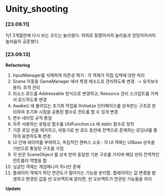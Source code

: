 # Unity_shooting
 
### **[23.09.11]**
1년 3개월만에 다시 보는 코드는 놀라웠다.
의외로 잘했어서의 놀라움과 엉망이어서의 놀라움이 공존했다.

### **[23.09.13]**
**Refactoring**
1. InputManager를 삭제하여 의존성 제거 : 각 객체가 직접 입력에 대한 처리
2. Scene 이동을 GameManager 에서 특정 메소드로 관리하도록 변경. -> 유지보수 용이, 추적 관리
3. 리소스 로드를 Addressable 방식으로 변경하고, Resource 관리 스크립트를 거쳐서 로드하도록 변경
4. Awake() 에 몰려있는 초기화 작업을 IInitialize 인터페이스를 상속받는 구조로 분리하여 초기화 시점을 공통된 함수로 컨트롤 할 수 있게 변경
5. 변수 네이밍 규칙 통일
6. 자주 사용하는 유틸성 함수를 UtilFunction.cs 에 static 함수로 정의
7. 기존 로딩 씬을 제거하고, 비동기로 씬 로드 동안에 전역으로 존재하는 로딩UI를 통하여 표현하도록 변경
8. UI 간에 레이어를 부여하고, 독립적인 캔버스 소유 : 각 UI 객체는 UIBase 상속을 기반으로 통일된 구조를 가짐
9. 각 씬은 SceneObject 를 상속 받아 동일한 기본 구조를 가지며 해당 씬의 전역적인 컨트롤러 역할을 함
10. 싱글턴 객체는 게임매니저 하나만 존재
11. 플레이어 객체가 하던 연관도가 떨어지는 기능을 분리함. 플레이어는 값 변경을 발생하고 변경된 값을 씬 오브젝트에 알리면, 씬 오브젝트가 연관된 기능들을 처리

**Update**
